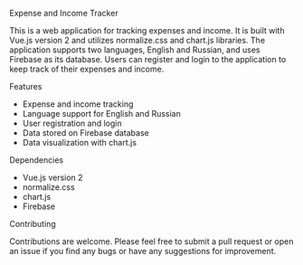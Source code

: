Expense and Income Tracker

This is a web application for tracking expenses and income. It is built with Vue.js version 2 and utilizes normalize.css and chart.js libraries. The application supports two languages, English and Russian, and uses Firebase as its database. Users can register and login to the application to keep track of their expenses and income.

Features
+ Expense and income tracking
+ Language support for English and Russian
+ User registration and login
+ Data stored on Firebase database
+ Data visualization with chart.js

Dependencies
+ Vue.js version 2
+ normalize.css
+ chart.js
+ Firebase

Contributing

Contributions are welcome. Please feel free to submit a pull request or open an issue if you find any bugs or have any suggestions for improvement.

